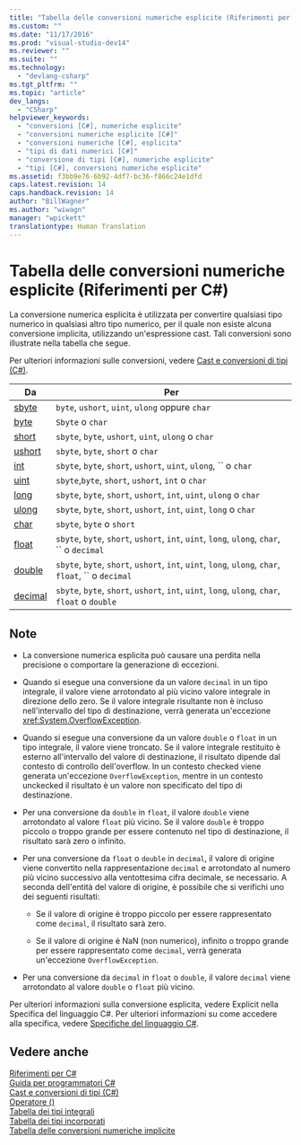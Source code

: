 ```yaml
---
title: "Tabella delle conversioni numeriche esplicite (Riferimenti per C#) | Microsoft Docs"
ms.custom: ""
ms.date: "11/17/2016"
ms.prod: "visual-studio-dev14"
ms.reviewer: ""
ms.suite: ""
ms.technology: 
  - "devlang-csharp"
ms.tgt_pltfrm: ""
ms.topic: "article"
dev_langs: 
  - "CSharp"
helpviewer_keywords: 
  - "conversioni [C#], numeriche esplicite"
  - "conversioni numeriche esplicite [C#]"
  - "conversioni numeriche [C#], esplicita"
  - "tipi di dati numerici [C#]"
  - "conversione di tipi [C#], numeriche esplicite"
  - "tipi [C#], conversioni numeriche esplicite"
ms.assetid: f3bb9e76-6b92-4df7-bc36-f866c24e1dfd
caps.latest.revision: 14
caps.handback.revision: 14
author: "BillWagner"
ms.author: "wiwagn"
manager: "wpickett"
translationtype: Human Translation
---
```

# Tabella delle conversioni numeriche esplicite (Riferimenti per C#)
La conversione numerica esplicita è utilizzata per convertire qualsiasi tipo numerico in qualsiasi altro tipo numerico, per il quale non esiste alcuna conversione implicita, utilizzando un'espressione cast.  Tali conversioni sono illustrate nella tabella che segue.  
  
 Per ulteriori informazioni sulle conversioni, vedere [Cast e conversioni di tipi \(C\#\)](../../../csharp/programming-guide/types/casting-and-type-conversions.md).  
  
|Da|Per|  
|--------|---------|  
|[sbyte](../../../csharp/language-reference/keywords/sbyte.md)|`byte`, `ushort`, `uint`, `ulong` oppure `char`|  
|[byte](../../../csharp/language-reference/keywords/byte.md)|`Sbyte` o `char`|  
|[short](../../../csharp/language-reference/keywords/short.md)|`sbyte`, `byte`, `ushort`, `uint`, `ulong` o  `char`|  
|[ushort](../../../csharp/language-reference/keywords/ushort.md)|`sbyte`,  `byte`,  `short` o  `char`|  
|[int](../../../csharp/language-reference/keywords/int.md)|`sbyte`, `byte`, `short`, `ushort`, `uint`, `ulong`, ``  o  `char`|  
|[uint](../../../csharp/language-reference/keywords/uint.md)|`sbyte`,`byte`, `short`, `ushort`, `int` o  `char`|  
|[long](../../../csharp/language-reference/keywords/long.md)|`sbyte`,  `byte`, `short`, `ushort`,  `int`, `uint`, `ulong` o  `char`|  
|[ulong](../../../csharp/language-reference/keywords/ulong.md)|`sbyte`,  `byte`, `short`, `ushort`,  `int`, `uint`, `long` o  `char`|  
|[char](../../../csharp/language-reference/keywords/char.md)|`sbyte`, `byte` o  `short`|  
|[float](../../../csharp/language-reference/keywords/float.md)|`sbyte`, `byte`, `short`, `ushort`, `int`, `uint`, `long`, `ulong`, `char`, ``  o  `decimal`|  
|[double](../../../csharp/language-reference/keywords/double.md)|`sbyte`, `byte`, `short`, `ushort`, `int`, `uint`, `long`, `ulong`, `char`, `float`, ``  o  `decimal`|  
|[decimal](../../../csharp/language-reference/keywords/decimal.md)|`sbyte`, `byte`, `short`, `ushort`, `int`, `uint`, `long`, `ulong`, `char`, `float` o  `double`|  
  
## Note  
  
-   La conversione numerica esplicita può causare una perdita nella precisione o comportare la generazione di eccezioni.  
  
-   Quando si esegue una conversione da un valore `decimal` in un tipo integrale, il valore viene arrotondato al più vicino valore integrale in direzione dello zero.  Se il valore integrale risultante non è incluso nell'intervallo del tipo di destinazione, verrà generata un'eccezione <xref:System.OverflowException>.  
  
-   Quando si esegue una conversione da un valore `double` o `float` in un tipo integrale, il valore viene troncato.  Se il valore integrale restituito è esterno all'intervallo del valore di destinazione, il risultato dipende dal contesto di controllo dell'overflow.  In un contesto checked viene generata un'eccezione `OverflowException`, mentre in un contesto unckecked il risultato è un valore non specificato del tipo di destinazione.  
  
-   Per una conversione da `double` in `float`, il valore `double` viene arrotondato al valore `float` più vicino.  Se il valore `double` è troppo piccolo o troppo grande per essere contenuto nel tipo di destinazione, il risultato sarà zero o infinito.  
  
-   Per una conversione da `float` o `double` in `decimal`, il valore di origine viene convertito nella rappresentazione `decimal` e arrotondato al numero più vicino successivo alla ventottesima cifra decimale, se necessario.  A seconda dell'entità del valore di origine, è possibile che si verifichi uno dei seguenti risultati:  
  
    -   Se il valore di origine è troppo piccolo per essere rappresentato come `decimal`, il risultato sarà zero.  
  
    -   Se il valore di origine è NaN \(non numerico\), infinito o troppo grande per essere rappresentato come `decimal`, verrà generata un'eccezione `OverflowException`.  
  
-   Per una conversione da `decimal` in `float` o `double`, il valore `decimal` viene arrotondato al valore `double` o `float` più vicino.  
  
 Per ulteriori informazioni sulla conversione esplicita, vedere Explicit nella Specifica del linguaggio C\#.  Per ulteriori informazioni su come accedere alla specifica, vedere [Specifiche del linguaggio C\#](../../../csharp/language-reference/language-specification.md).  
  
## Vedere anche  
 [Riferimenti per C\#](../../../csharp/language-reference/index.md)   
 [Guida per programmatori C\#](../../../csharp/programming-guide/index.md)   
 [Cast e conversioni di tipi \(C\#\)](../../../csharp/programming-guide/types/casting-and-type-conversions.md)   
 [Operatore \(\)](../../../csharp/language-reference/operators/invocation-operator.md)   
 [Tabella dei tipi integrali](../../../csharp/language-reference/keywords/integral-types-table.md)   
 [Tabella dei tipi incorporati](../../../csharp/language-reference/keywords/built-in-types-table.md)   
 [Tabella delle conversioni numeriche implicite](../../../csharp/language-reference/keywords/implicit-numeric-conversions-table.md)